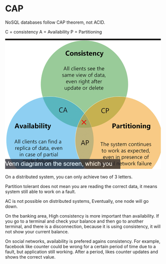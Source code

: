 # CAP

NoSQL databases follow CAP theorem, not ACID.

C = consistency
A = Availability
P = Partitioning

![alt text](image.png)

On a distributed system, you can only achieve two of 3 letters.

Partition tolerant does not mean you are reading the correct data, it means system still able to work on a fault.

AC is not possible on distributed systems, Eventually, one node will go down.

On the banking area, High consistency is more important than availability. If you go to a terminal and check your 
balance and then go to another terminal, and there is a disconnection, because it is using consistency, it will not show
your current balance.

On social networks, availability is prefered agains consistency. For example, facebook like counter could be wrong for a
certain period of time due to a fault, but application still working. After a period, likes counter updates and shows the
correct value.

